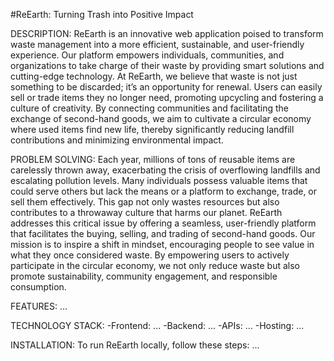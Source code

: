 #ReEarth: Turning Trash into Positive Impact

DESCRIPTION:
ReEarth is an innovative web application poised to transform waste management into a more efficient, sustainable, and user-friendly experience. Our platform empowers individuals, communities, and organizations to take charge of their waste by providing smart solutions and cutting-edge technology. At ReEarth, we believe that waste is not just something to be discarded; it’s an opportunity for renewal. Users can easily sell or trade items they no longer need, promoting upcycling and fostering a culture of creativity. By connecting communities and facilitating the exchange of second-hand goods, we aim to cultivate a circular economy where used items find new life, thereby significantly reducing landfill contributions and minimizing environmental impact.

PROBLEM SOLVING:
Each year, millions of tons of reusable items are carelessly thrown away, exacerbating the crisis of overflowing landfills and escalating pollution levels. Many individuals possess valuable items that could serve others but lack the means or a platform to exchange, trade, or sell them effectively. This gap not only wastes resources but also contributes to a throwaway culture that harms our planet. ReEarth addresses this critical issue by offering a seamless, user-friendly platform that facilitates the buying, selling, and trading of second-hand goods. Our mission is to inspire a shift in mindset, encouraging people to see value in what they once considered waste. By empowering users to actively participate in the circular economy, we not only reduce waste but also promote sustainability, community engagement, and responsible consumption. 

FEATURES:
  ...
  
TECHNOLOGY STACK:
-Frontend:
  ...
-Backend:
  ...
-APIs:
  ...
-Hosting:
  ...

INSTALLATION:
To run ReEarth locally, follow these steps:
...



